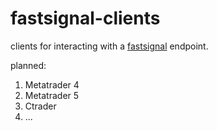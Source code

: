 # fastsignal-clients

clients for interacting with a [fastsignal](https://github.com/fauzaanu/fastsignal) endpoint.

planned:
1. Metatrader 4
2. Metatrader 5
3. Ctrader
4. ...
